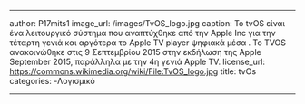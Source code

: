 
---
author: P17mits1
image_url: /images/TvOS_logo.jpg
caption:  Το tvOS είναι ένα λειτουργικό σύστημα που αναπτύχθηκε από την Apple Inc για την τέταρτη γενιά και αργότερα το Apple TV player    ψηφιακά μέσα . Το TVOS ανακοινώθηκε στις 9 Σεπτεμβρίου 2015 στην εκδήλωση της Apple September 2015, παράλληλα με την 4η γενιά Apple TV. 
license_url: https://commons.wikimedia.org/wiki/File:TvOS_logo.jpg
title: tvOs
categories:	
 -Λογισμικό


---

